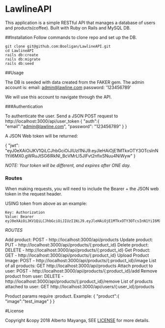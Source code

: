 # LawlineAPI

This application is a simple RESTful API that manages a database of users and products(coffee). Built with Ruby on Rails and MySQL DB.

##Installation
Follow commands to clone repo and set up the DB.

```
git clone git@github.com:Booligan/LawlineAPI.git
cd LawlineAPI
rails db:create 
rails db:migrate
rails db:seed
```
##Usage

The DB is seeded with data created from the FAKER gem. The admin account is: 
email: admin@lawline.com
password: '123456789'

We will use this account to navigate through the API.

###Authentication

To authenticate the user. Send a JSON POST request to http://localhost:3000/api/user_token
{
	"auth":{
		"email":"admin@lawline.com",
		"password": "123456789"
	}
}

 A JSON Web token will be returned: 

 {
    "jwt": "eyJ0eXAiOiJKV1QiLCJhbGciOiJIUzI1NiJ9.eyJleHAiOjE1MTkxOTY3OTcsInN1YiI6MX0.gWRuJtSG6lRkNI_BcVMrLI5JIFvt2nfixSNuu4NiWyw"
} 

*NOTE: Your token will be different, and expires after ONE day.*

### Routes

When making requests, you will need to include the Bearer + the JSON web token in the request header.

USING token from above as an example:

```
Key: Authorization
Value: Bearer eyJ0eXAiOiJKV1QiLCJhbGciOiJIUzI1NiJ9.eyJleHAiOjE1MTkxOTY3OTcsInN1YiI6MX0.gWRuJtSG6lRkNI_BcVMrLI5JIFvt2nfixSNuu4NiWyw
```
_ROUTES_

Add product: POST - http://localhost:3000/api/products
Update product: PUT - http://localhost:3000/api/products/{:product_id}
Delete product: DELETE - http://localhost:3000/api/products/{:product_id}
Get Product: GET - http://localhost:3000/api/products/{:product_id}
Upload Product Image: POST - http://localhost:3000/api/products/{:product_id}/image
List of all products: GET http://localhost:3000/api/products
Attach product to user: POST - http://localhost:3000/api/products/{:product_id}/add
Remove product from user: DELETE - http://localhost:3000/api/products/{:product_id}/remove
List of products attached to user: GET http://localhost:3000/api/users/{:user_id}/products

Product params require :product. Example:
{
	"product":{
		"image":"test_image"
	}
}

#License

Copyright &copy 2018 Alberto Mayanga, SEE [LICENSE](http://https://github.com/Booligan/Lawline/blob/master/LICENSE.md) for more details.

